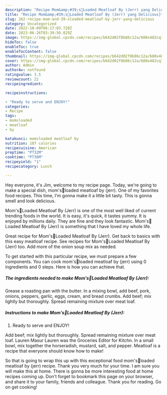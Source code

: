 ```yaml
---
description: "Recipe Mom&amp;#39;s🥇Loaded Meatloaf By (Jerr) yang Delicious}"
title: "Recipe Mom&amp;#39;s🥇Loaded Meatloaf By (Jerr) yang Delicious}"
slug: 262-recipe-mom-and-39-sloaded-meatloaf-by-jerr-yang-delicious
category: Uncategorized
date: 2022-10-09T06:17:03.720Z
date: 2023-06-26T03:39:50.829Z
image: https://img-global.cpcdn.com/recipes/b642d02f8b86c12a/680x482cq70/momsloaded-meatloaf-by-jerr-recipe-main-photo.jpg
hideToc: false
enableToc: true
enableTocContent: false
thumbnail: https://img-global.cpcdn.com/recipes/b642d02f8b86c12a/680x482cq70/momsloaded-meatloaf-by-jerr-recipe-main-photo.jpg
cover: https://img-global.cpcdn.com/recipes/b642d02f8b86c12a/680x482cq70/momsloaded-meatloaf-by-jerr-recipe-main-photo.jpg
author: Admin
authorAv: notfound
ratingvalue: 3.5
reviewcount: 22
recipeingredient:

recipeinstructions:

- "Ready to serve and ENJOY!"
categories:
- Recipe
tags:
- momsloaded
- meatloaf
- by

katakunci: momsloaded meatloaf by 
nutrition: 187 calories
recipecuisine: American
preptime: "PT32M"
cooktime: "PT36M"
recipeyield: "1"
recipecategory: Lunch

---
```



Hey everyone, it's Jim, welcome to my recipe page. Today, we're going to make a special dish, mom&#39;s🥇loaded meatloaf by (jerr). One of my favorites food recipes. This time, I'm gonna make it a little bit tasty. This is gonna smell and look delicious.

Mom&#39;s🥇Loaded Meatloaf By (Jerr) is one of the most well liked of current trending foods in the world. It is easy, it's quick, it tastes yummy. It is enjoyed by millions daily. They are fine and they look fantastic. Mom&#39;s🥇Loaded Meatloaf By (Jerr) is something that I have loved my whole life.

Great recipe for Mom&#39;s🥇Loaded Meatloaf By (Jerr). Get back to basics with this easy meatloaf recipe. See recipes for Mom&#39;s🥇Loaded Meatloaf By (Jerr) too. Add more of the onion soup mix as needed.


To get started with this particular recipe, we must prepare a few components. You can cook mom&#39;s🥇loaded meatloaf by (jerr) using 0 ingredients and 0 steps. Here is how you can achieve that.

<!--inarticleads1-->

##### The ingredients needed to make Mom&#39;s🥇Loaded Meatloaf By (Jerr):



Grease a roasting pan with the butter. In a mixing bowl, add beef, pork, onions, peppers, garlic, eggs, cream, and bread crumbs. Add beef; mix lightly but thoroughly. Spread remaining mixture over meat loaf. 

<!--inarticleads2-->

##### Instructions to make Mom&#39;s🥇Loaded Meatloaf By (Jerr):


1. Ready to serve and ENJOY!

Add beef; mix lightly but thoroughly. Spread remaining mixture over meat loaf. Lauren Masur Lauren was the Groceries Editor for Kitchn. In a small bowl, mix together the horseradish, mustard, salt, and pepper. Meatloaf is a recipe that everyone should know how to make! 

So that is going to wrap this up with this exceptional food mom&#39;s🥇loaded meatloaf by (jerr) recipe. Thank you very much for your time. I am sure you will make this at home. There is gonna be more interesting food at home recipes coming up. Don't forget to bookmark this page on your browser, and share it to your family, friends and colleague. Thank you for reading. Go on get cooking!
